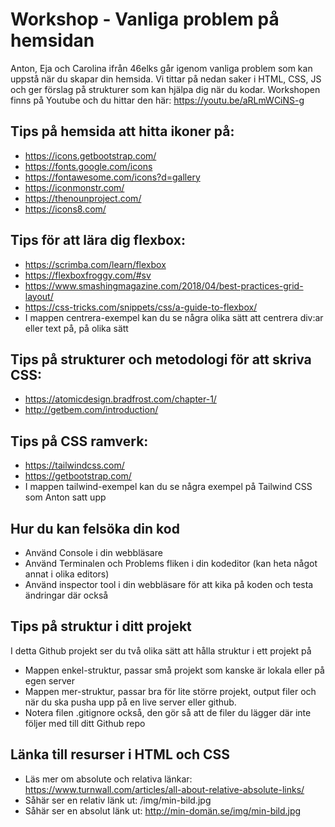# Workshop - Vanliga problem på hemsidan
Anton, Eja och Carolina ifrån 46elks går igenom vanliga problem som kan uppstå
när du skapar din hemsida. Vi tittar på nedan saker i HTML, CSS, JS och ger förslag
på strukturer som kan hjälpa dig när du kodar.
Workshopen finns på Youtube och du hittar den här: https://youtu.be/aRLmWCiNS-g


## Tips på hemsida att hitta ikoner på:
- https://icons.getbootstrap.com/
- https://fonts.google.com/icons
- https://fontawesome.com/icons?d=gallery
- https://iconmonstr.com/
- https://thenounproject.com/
- https://icons8.com/

## Tips för att lära dig flexbox:
- https://scrimba.com/learn/flexbox
- https://flexboxfroggy.com/#sv
- https://www.smashingmagazine.com/2018/04/best-practices-grid-layout/
- https://css-tricks.com/snippets/css/a-guide-to-flexbox/
- I mappen centrera-exempel kan du se några olika sätt att centrera div:ar eller text på, på olika sätt

## Tips på strukturer och metodologi för att skriva CSS:
- https://atomicdesign.bradfrost.com/chapter-1/
- http://getbem.com/introduction/

## Tips på CSS ramverk:
- https://tailwindcss.com/
- https://getbootstrap.com/
- I mappen tailwind-exempel kan du se några exempel på Tailwind CSS som Anton satt upp

## Hur du kan felsöka din kod
- Använd Console i din webbläsare
- Använd Terminalen och Problems fliken i din kodeditor (kan heta något annat i olika editors)
- Använd inspector tool i din webbläsare för att kika på koden och testa ändringar där också

## Tips på struktur i ditt projekt
I detta Github projekt ser du två olika sätt att hålla struktur i ett projekt på
- Mappen enkel-struktur, passar små projekt som kanske är lokala eller på egen server
- Mappen mer-struktur, passar bra för lite större projekt, output filer och när du ska pusha upp på en live server eller github. 
- Notera filen .gitignore också, den gör så att de filer du lägger där inte följer med till ditt Github repo

## Länka till resurser i HTML och CSS
- Läs mer om absolute och relativa länkar: https://www.turnwall.com/articles/all-about-relative-absolute-links/
- Såhär ser en relativ länk ut: /img/min-bild.jpg
- Såhär ser en absolut länk ut: http://min-domän.se/img/min-bild.jpg
